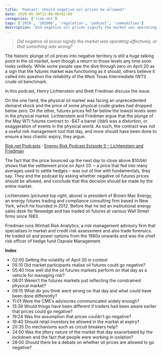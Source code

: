 ```yaml
---
title: 'Podcast: should negative oil prices be allowed?'
date: 2020-06-30T12:00:00+02:00
categories: ['risk-net']
tags: ['2020', '202006', 'regulation', 'podcast', 'commodities']
description: 'Did negative oil prices signify the market was operating effectively, or that something was wrong?'
---
```


> _Did negative oil prices signify the market was operating effectively, or that something was wrong?_

The historic plunge of oil prices into negative territory is still a huge talking point in the oil market, even though a return to those levels any time soon looks unlikely. While some people saw the dive through zero on April 20 as a sign that the futures market was functioning as it should, others believe it called into question the reliability of the West Texas Intermediate (WTI) crude oil benchmark.

In this podcast, Henry Lichtenstein and Brett Friedman discuss the issue.

On the one hand, the physical oil market was facing an unprecedented demand shock and the price of some physical crude grades had dropped below zero. On the other, futures prices fell far below the lowest levels seen in the physical market. Lichtenstein and Friedman argue that the plunge of the May WTI futures contract to -$47 a barrel (/bbl) was a distortion, or exaggeration of events in the physical world. As such, the contract was not a useful risk management tool that day, and more should have been done to ensure a less chaotic expiry, they argue.

[Risk.net Podcasts](https://soundcloud.com/risknetpodcast) · [Energy Risk Podcast Episode 5 – Lichtenstein and Friedman](https://soundcloud.com/risknetpodcast/energy-risk-podcast-episode-5-lichtenstein-and-friedman/s-d64jTHJvcfq)

The fact that the price bounced up the next day to close above $10/bbl shows that the settlement price on April 20  – a price that fed into many averages used to settle hedges – was out of line with fundamentals, they say. They end the podcast by asking whether negative oil futures prices should be allowed, and conclude that this decision should be made by the entire market.

Lichtenstein (pictured top right, above) is president of Brown Mac Energy, an energy futures trading and compliance consulting firm based in New York, which he founded in 2012. Before that he led an institutional energy sales desk for Newedge and has traded oil futures at various Wall Street firms since 1983.

Friedman runs Winhall Risk Analytics, a risk management advisory firm that specialises in market and credit risk assessment and also trade forensics. He traded oil and power options from the 1980s onwards and was the chief risk officer of hedge fund Ospraie Management.

**Index**
* 02:00 Setting the volatility of April 20 in context
* 05:10 Did market participants realise oil futures could go negative?
* 05:40 How well did the oil futures markets perform on that day as a vehicle for managing risk?
* 08:01 Weren’t the futures markets just reflecting the constrained physical market?
* 09:15 What do you think went wrong on that day and what could have been done differently?
* 11:01 Were the CME’s advisories communicated widely enough?
* 15:39 Would things have been different if traders had been aware earlier that prices could go negative?
* 19:24 Was the assumption that prices couldn’t go negative?
* 19:40 Should retail investors be allowed in the market at expiry?
* 20:35 Do mechanisms such as circuit breakers help?
* 24:50 Was the jittery nature of the market that day exacerbated by the lockdown and the fact that people were working in isolation?
* 28:00 Should there be a debate on whether oil prices are allowed to go negative?

